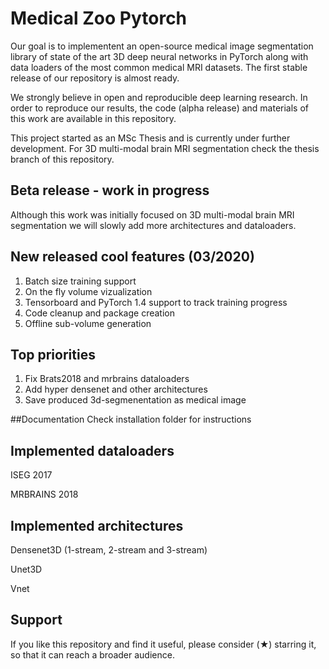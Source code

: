 # Medical Zoo Pytorch
Our goal is to implementent an open-source medical image segmentation library of state of the art 3D deep neural networks in PyTorch along with data loaders of the most common medical MRI datasets. The first stable release of our repository is almost ready.

We strongly believe in open and reproducible deep learning research.
In order to reproduce our results, the code (alpha release) and materials of this work are available in this repository.

This project started as an MSc Thesis and is currently under further development. For 3D multi-modal brain MRI segmentation check the thesis branch of this repository.

## Beta release - work in progress
Although this work was initially focused on 3D multi-modal brain MRI segmentation we will slowly add more architectures and dataloaders.

## New released cool features (03/2020)

1. Batch size training support
2. On the fly volume vizualization
3. Tensorboard and PyTorch 1.4 support to track training progress
3. Code cleanup and package creation
4. Offline sub-volume generation 

## Top priorities

1. Fix Brats2018 and mrbrains dataloaders
2. Add hyper densenet and other architectures
3. Save produced 3d-segmenentation as medical image 


##Documentation
Check installation folder for instructions 


## Implemented dataloaders
ISEG 2017

MRBRAINS 2018

## Implemented architectures
Densenet3D (1-stream, 2-stream and 3-stream)

Unet3D

Vnet

## Support 
If you like this repository and find it useful, please consider (★) starring it, so that it can reach a broader audience.
